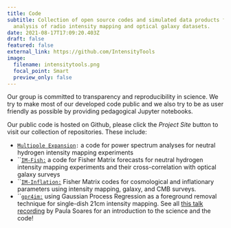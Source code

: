 ```yaml
---
title: Code
subtitle: Collection of open source codes and simulated data products for the
  analysis of radio intensity mapping and optical galaxy datasets.
date: 2021-08-17T17:09:20.403Z
draft: false
featured: false
external_link: https://github.com/IntensityTools
image:
  filename: intensitytools.png
  focal_point: Smart
  preview_only: false
---
```

Our group is committed to transparency and reproducibility in science. We try to make most of our developed code public and we also try to be as user friendly as possible by providing pedagogical Jupyter notebooks. 

Our public code is hosted on Github, please click the *Project Site* button to visit our collection of repositories. These include:

* [`Multipole Expansion`](https://github.com/IntensityTools/MultipoleExpansion)`:` a code for power spectrum analyses for neutral hydrogen intensity mapping experiments
* ``[`IM-Fish:`](https://github.com/IntensityTools/IM-Fish) a code for Fisher Matrix forecasts for neutral hydrogen intensity mapping experiments and their cross-correlation with optical galaxy surveys
* ``[`IM-Inflation:`](https://github.com/IntensityTools/IM-Inflation) Fisher Matrix codes for cosmological and inflationary parameters using intensity mapping, galaxy, and CMB surveys.
* ``[`gpr4im:`](https://github.com/IntensityTools/gpr4im) using Gaussian Process Regression as a foreground removal technique for single-dish 21cm intensity mapping. See all [this talk recording](https://www.youtube.com/watch?v=PkUfG2yKSPA) by Paula Soares for an introduction to the science and the code!